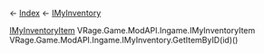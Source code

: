 ← [Index](Api-Index) ← [IMyInventory](VRage.Game.ModAPI.Ingame.IMyInventory)

[IMyInventoryItem](VRage.Game.ModAPI.Ingame.IMyInventoryItem) VRage.Game.ModAPI.Ingame.IMyInventoryItem VRage.Game.ModAPI.Ingame.IMyInventory.GetItemByID(id)()